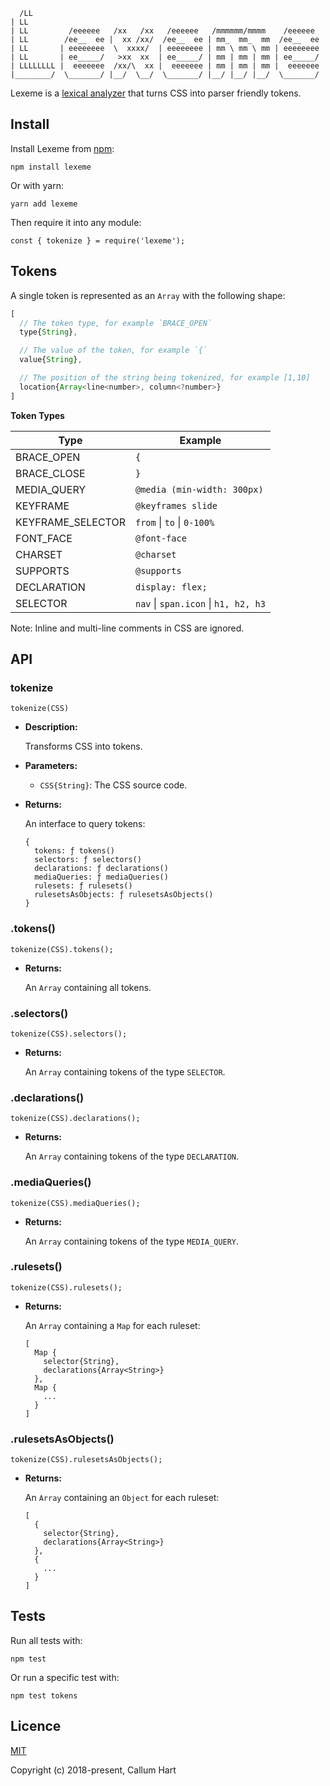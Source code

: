 ```
  /LL
| LL
| LL         /eeeeee   /xx   /xx   /eeeeee   /mmmmmm/mmmm    /eeeeee
| LL        /ee__  ee |  xx /xx/  /ee__  ee | mm_  mm_  mm  /ee__  ee
| LL       | eeeeeeee  \  xxxx/  | eeeeeeee | mm \ mm \ mm | eeeeeeee
| LL       | ee_____/   >xx  xx  | ee_____/ | mm | mm | mm | ee_____/
| LLLLLLLL |  eeeeeee  /xx/\  xx |  eeeeeee | mm | mm | mm |  eeeeeee
|________/  \_______/ |__/  \__/  \_______/ |__/ |__/ |__/  \_______/
```

Lexeme is a [lexical analyzer](https://en.wikipedia.org/wiki/Lexical_analysis) that turns CSS into parser friendly tokens.

## Install

Install Lexeme from [npm](https://www.npmjs.com/package/lexeme):

```
npm install lexeme
```

Or with yarn:

```
yarn add lexeme
```

Then require it into any module:

```
const { tokenize } = require('lexeme');
```

## Tokens

A single token is represented as an `Array` with the following shape:

```js
[
  // The token type, for example `BRACE_OPEN`
  type{String},

  // The value of the token, for example `{`
  value{String},

  // The position of the string being tokenized, for example [1,10]
  location{Array<line<number>, column<?number>}
]
```

**Token Types**

| Type | Example |
| --- |---|
| BRACE_OPEN | `{` |
| BRACE_CLOSE | `}` |
| MEDIA_QUERY | `@media (min-width: 300px)` |
| KEYFRAME | `@keyframes slide` |
| KEYFRAME_SELECTOR | `from` \| `to` \| `0-100%` |
| FONT_FACE | `@font-face` |
| CHARSET | `@charset` |
| SUPPORTS | `@supports` |
| DECLARATION | `display: flex;` |
| SELECTOR | `nav` \| `span.icon` \| `h1, h2, h3` |

Note: Inline and multi-line comments in CSS are ignored.

## API

### tokenize

```
tokenize(CSS)
```

- **Description:**

  Transforms CSS into tokens.

- **Parameters:**
  - `CSS{String}`: The CSS source code.

- **Returns:**

  An interface to query tokens:

  ```
  {
    tokens: ƒ tokens()
    selectors: ƒ selectors()
    declarations: ƒ declarations()
    mediaQueries: ƒ mediaQueries()
    rulesets: ƒ rulesets()
    rulesetsAsObjects: ƒ rulesetsAsObjects()
  }
  ```

### .tokens()

```
tokenize(CSS).tokens();
```

- **Returns:**

  An `Array` containing all tokens.

### .selectors()

```
tokenize(CSS).selectors();
```

- **Returns:**

  An `Array` containing tokens of the type `SELECTOR`.

### .declarations()

```
tokenize(CSS).declarations();
```

- **Returns:**

  An `Array` containing tokens of the type `DECLARATION`.

### .mediaQueries()

```
tokenize(CSS).mediaQueries();
```

- **Returns:**

  An `Array` containing tokens of the type `MEDIA_QUERY`.

### .rulesets()

```
tokenize(CSS).rulesets();
```

- **Returns:**

  An `Array` containing a `Map` for each ruleset:

  ```
  [
    Map {
      selector{String},
      declarations{Array<String>}
    },
    Map {
      ...
    }
  ]
  ```

### .rulesetsAsObjects()

```
tokenize(CSS).rulesetsAsObjects();
```

- **Returns:**

  An `Array` containing an `Object` for each ruleset:

  ```
  [
    {
      selector{String},
      declarations{Array<String>}
    },
    {
      ...
    }
  ]
  ```

## Tests

Run all tests with:

```
npm test
```

Or run a specific test with:

```
npm test tokens
```

## Licence

[MIT](https://github.com/callum-hart/lexeme/blob/master/LICENSE)

Copyright (c) 2018-present, Callum Hart